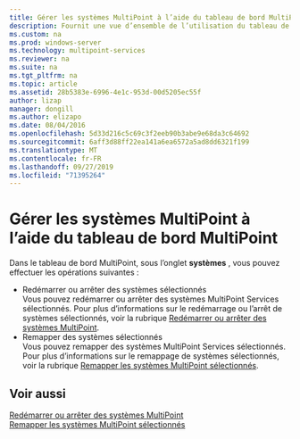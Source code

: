 ```yaml
---
title: Gérer les systèmes MultiPoint à l’aide du tableau de bord MultiPoint
description: Fournit une vue d’ensemble de l’utilisation du tableau de bord MultiPoint
ms.custom: na
ms.prod: windows-server
ms.technology: multipoint-services
ms.reviewer: na
ms.suite: na
ms.tgt_pltfrm: na
ms.topic: article
ms.assetid: 28b5383e-6996-4e1c-953d-00d5205ec55f
author: lizap
manager: dongill
ms.author: elizapo
ms.date: 08/04/2016
ms.openlocfilehash: 5d33d216c5c69c3f2eeb90b3abe9e68da3c64692
ms.sourcegitcommit: 6aff3d88ff22ea141a6ea6572a5ad8dd6321f199
ms.translationtype: MT
ms.contentlocale: fr-FR
ms.lasthandoff: 09/27/2019
ms.locfileid: "71395264"
---
```

# <a name="manage-multipoint-systems-using-multipoint-dashboard"></a>Gérer les systèmes MultiPoint à l’aide du tableau de bord MultiPoint
Dans le tableau de bord MultiPoint, sous l’onglet **systèmes** , vous pouvez effectuer les opérations suivantes :  
  
- Redémarrer ou arrêter des systèmes sélectionnés  
Vous pouvez redémarrer ou arrêter des systèmes MultiPoint Services sélectionnés. Pour plus d’informations sur le redémarrage ou l’arrêt de systèmes sélectionnés, voir la rubrique [Redémarrer ou arrêter des systèmes MultiPoint](Restart-or-Shut-Down-MultiPoint-Systems.md).   
- Remapper des systèmes sélectionnés  
Vous pouvez remapper des systèmes MultiPoint Services sélectionnés. Pour plus d’informations sur le remappage de systèmes sélectionnés, voir la rubrique [Remapper les systèmes MultiPoint sélectionnés](Remap-Selected-MultiPoint-Systems.md).  
  
## <a name="see-also"></a>Voir aussi  
[Redémarrer ou arrêter des systèmes MultiPoint](Restart-or-Shut-Down-MultiPoint-Systems.md)  
[Remapper les systèmes MultiPoint sélectionnés](Remap-Selected-MultiPoint-Systems.md)  